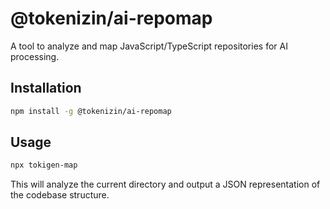 # @tokenizin/ai-repomap

A tool to analyze and map JavaScript/TypeScript repositories for AI processing.

## Installation

```bash
npm install -g @tokenizin/ai-repomap
```

## Usage

```bash
npx tokigen-map
```

This will analyze the current directory and output a JSON representation of the codebase structure. 